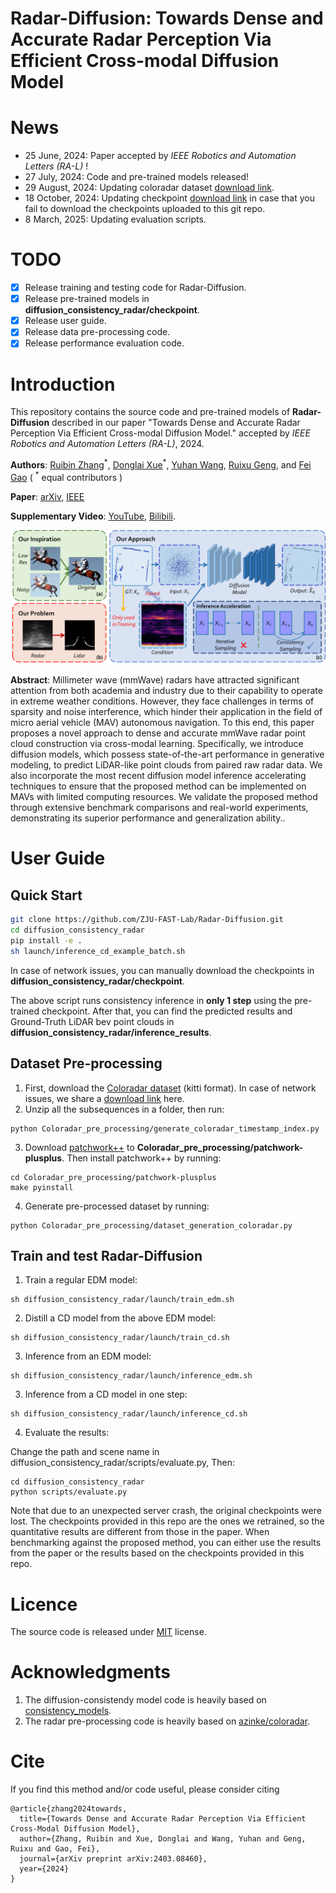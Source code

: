 # Radar-Diffusion: Towards Dense and Accurate Radar Perception Via Efficient Cross-modal Diffusion Model
# News
- 25 June, 2024: Paper accepted by  _IEEE Robotics and Automation Letters (RA-L)_ !
- 27 July, 2024: Code and pre-trained models released!
- 29 August, 2024: Updating coloradar dataset [download link](http://zjufast.tpddns.cn:9110/share.cgi?ssid=a6d37f7f87af4590aaeb345ac9db2346).
- 18 October, 2024: Updating checkpoint [download link](http://zjufast.tpddns.cn:9110/share.cgi?ssid=a54ee5a706754b1c9cfb0e4a752180fc) in case that you fail to download the checkpoints uploaded to this git repo.  
- 8 March, 2025: Updating evaluation scripts.
# TODO
- [x] Release training and testing code for Radar-Diffusion.
- [x] Release pre-trained models in **diffusion_consistency_radar/checkpoint**.
- [x] Release user guide. 
- [x] Release data pre-processing code.
- [x] Release performance evaluation code.

# Introduction

This repository contains the source code and pre-trained models of **Radar-Diffusion** described in our paper "Towards Dense and Accurate Radar Perception Via Efficient Cross-modal Diffusion Model." accepted by  _IEEE Robotics and Automation Letters (RA-L)_, 2024.

__Authors__: [Ruibin Zhang](https://github.com/RoboticsZhang)<sup>\*</sup>, [Donglai Xue](https://github.com/dungloi)<sup>\*</sup>, [Yuhan Wang](https://github.com/johannwyh), [Ruixu Geng](https://github.com/ruixv), and [Fei Gao](http://zju-fast.com/fei-gao/) ( <sup>\*</sup> equal contributors )

__Paper__: [arXiv](https://arxiv.org/abs/2403.08460), [IEEE](https://ieeexplore.ieee.org/document/10592769)

__Supplementary Video__: [YouTube](https://www.youtube.com/watch?v=Q3S-9w3dGV4&t=13s), [Bilibili](https://www.bilibili.com/video/BV1eK421b76M/?spm_id_from=333.337.search-card.all.click).

<a href="https://www.youtube.com/watch?v=Q3S-9w3dGV4&t=13s" target="blank">
  <p align="center">
    <img src="misc/topgraph.png" width="1000"/>
  </p>
</a>

__Abstract__: Millimeter wave (mmWave) radars have attracted significant attention from both academia and industry due to their capability to operate in extreme weather conditions. However, they face challenges in terms of sparsity and noise interference, which hinder their application in the field of
micro aerial vehicle (MAV) autonomous navigation. To this end, this paper proposes a novel approach to dense and accurate mmWave radar point cloud construction via cross-modal learning. Specifically, we introduce diffusion models, which possess state-of-the-art performance in generative modeling, to
predict LiDAR-like point clouds from paired raw radar data. We also incorporate the most recent diffusion model inference accelerating techniques to ensure that the proposed method can be implemented on MAVs with limited computing resources. We validate the proposed method through extensive benchmark comparisons and real-world experiments, demonstrating its superior performance and generalization ability..


# User Guide

## Quick Start
```sh
git clone https://github.com/ZJU-FAST-Lab/Radar-Diffusion.git
cd diffusion_consistency_radar
pip install -e .
sh launch/inference_cd_example_batch.sh
```
In case of network issues, you can manually download the checkpoints in **diffusion_consistency_radar/checkpoint**.

The above script runs consistency inference in **only 1 step** using the pre-trained checkpoint. After that, you can find the predicted results and Ground-Truth LiDAR bev point clouds in **diffusion_consistency_radar/inference_results**.

## Dataset Pre-processing
1. First, download the [Coloradar dataset](https://arpg.github.io/coloradar/) (kitti format).
   In case of network issues, we share a [download link](http://zjufast.tpddns.cn:9110/share.cgi?ssid=a6d37f7f87af4590aaeb345ac9db2346) here. 
2. Unzip all the subsequences in a folder, then run: 
```
python Coloradar_pre_processing/generate_coloradar_timestamp_index.py
```
3. Download [patchwork++](https://github.com/url-kaist/patchwork-plusplus.git) to **Coloradar_pre_processing/patchwork-plusplus**. Then install patchwork++ by running:
```
cd Coloradar_pre_processing/patchwork-plusplus
make pyinstall
``` 
4. Generate pre-processed dataset by running:
```
python Coloradar_pre_processing/dataset_generation_coloradar.py
``` 

## Train and test Radar-Diffusion
1. Train a regular EDM model:
```
sh diffusion_consistency_radar/launch/train_edm.sh 
``` 
2. Distill a CD model from the above EDM model:
```
sh diffusion_consistency_radar/launch/train_cd.sh 
``` 
3. Inference from an EDM model:
```
sh diffusion_consistency_radar/launch/inference_edm.sh
``` 
3. Inference from a CD model in one step:
```
sh diffusion_consistency_radar/launch/inference_cd.sh
``` 
4. Evaluate the results:

Change the path and scene name in diffusion_consistency_radar/scripts/evaluate.py, Then:
```
cd diffusion_consistency_radar
python scripts/evaluate.py
``` 
Note that due to an unexpected server crash, the original checkpoints were lost. The checkpoints provided in this repo are the ones we retrained, so the quantitative results are different from those in the paper. When benchmarking against the proposed method, you can either use the results from the paper or the results based on the checkpoints provided in this repo.

# Licence
The source code is released under [MIT](https://en.wikipedia.org/wiki/MIT_License) license.

# Acknowledgments
1. The diffusion-consistendy model code is heavily based on [consistency_models](https://github.com/openai/consistency_models.git).
2. The radar pre-processing code is heavily based on [azinke/coloradar](https://github.com/azinke/coloradar).

# Cite
If you find this method and/or code useful, please consider citing
~~~
@article{zhang2024towards,
  title={Towards Dense and Accurate Radar Perception Via Efficient Cross-Modal Diffusion Model},
  author={Zhang, Ruibin and Xue, Donglai and Wang, Yuhan and Geng, Ruixu and Gao, Fei},
  journal={arXiv preprint arXiv:2403.08460},
  year={2024}
}
~~~

